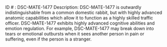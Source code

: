 ID # : DSC-MATE-1477
Description: DSC-MATE-1477 is outwardly indistinguishable from a common domestic rabbit, but with highly advanced anatomic capabilities which allow it to function as a highly skilled traffic officer. DSC-MATE-1477 exhibits highly advanced cognitive abilities and emotion regulation. For example, DSC-MATE-1477 may break down into tears or emotional outbursts when it sees another person in pain or suffering, even if the person is a stranger.